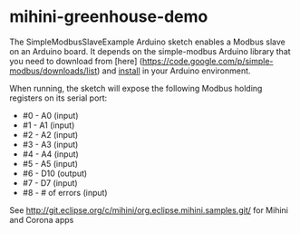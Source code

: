 mihini-greenhouse-demo
======================

The SimpleModbusSlaveExample Arduino sketch enables a Modbus slave on an Arduino board.
It depends on the simple-modbus Arduino library that you need to download from [here] (https://code.google.com/p/simple-modbus/downloads/list) and [install](http://arduino.cc/en/Guide/Libraries) in your Arduino environment.

When running, the sketch will expose the following Modbus holding registers on its serial port:
* #0 - A0 (input)
* #1 - A1 (input)
* #2 - A2 (input)
* #3 - A3 (input)
* #4 - A4 (input)
* #5 - A5 (input)
* #6 - D10 (output)
* #7 - D7 (input)
* #8 - # of errors (input)


See http://git.eclipse.org/c/mihini/org.eclipse.mihini.samples.git/ for Mihini and Corona apps
